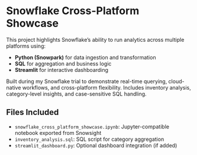 # Snowflake Cross-Platform Showcase

This project highlights Snowflake’s ability to run analytics across multiple platforms using:

- **Python (Snowpark)** for data ingestion and transformation
- **SQL** for aggregation and business logic
- **Streamlit** for interactive dashboarding

Built during my Snowflake trial to demonstrate real-time querying, cloud-native workflows, and cross-platform flexibility. Includes inventory analysis, category-level insights, and case-sensitive SQL handling.

## Files Included
- `snowflake_cross_platform_showcase.ipynb`: Jupyter-compatible notebook exported from Snowsight
- `inventory_analysis.sql`: SQL script for category aggregation
- `streamlit_dashboard.py`: Optional dashboard integration (if added)
